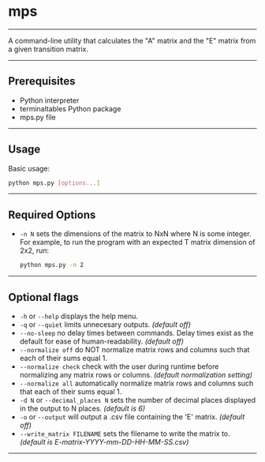 # mps

---

A command-line utility that calculates the "A" matrix and the "E" matrix from a given transition matrix. 

---

## Prerequisites

- Python interpreter
- terminaltables Python package
- mps.py file

---

## Usage

Basic usage:
```bash
python mps.py [options...]
```

---

## Required Options
- `-n N` sets the dimensions of the matrix to NxN where N is some integer. For example, to run the program with an expected T matrix dimension of 2x2, run:
  ```bash
  python mps.py -n 2
  ```

---

## Optional flags
- `-h` or `--help` displays the help menu.
- `-q` or `--quiet` limits unnecesary outputs. *(default off)*
- `--no-sleep` no delay times between commands. Delay times exist as the default for ease of human-readability. *(default off)*
- `--normalize off` do NOT normalize matrix rows and columns such that each of their sums equal 1.
- `--normalize check` check with the user during runtime before normalizing any matrix rows or columns. *(default normalization setting)*
- `--normalize all` automatically normalize matrix rows and columns such that each of their sums equal 1.
- `-d N` or `--decimal_places N` sets the number of decimal places displayed in the output to N places. *(default is 6)* 
- `-o` or `--output` will output a .csv file containing the 'E' matrix. *(default off)*
- `--write_matrix FILENAME` sets the filename to write the matrix to. *(default is E-matrix-YYYY-mm-DD-HH-MM-SS.csv)*

---

